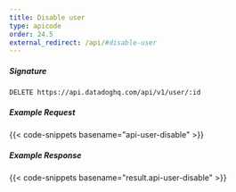 ```yaml
---
title: Disable user
type: apicode
order: 24.5
external_redirect: /api/#disable-user
---
```


##### Signature
`DELETE https://api.datadoghq.com/api/v1/user/:id`
##### Example Request
{{< code-snippets basename="api-user-disable" >}}
##### Example Response
{{< code-snippets basename="result.api-user-disable" >}}

